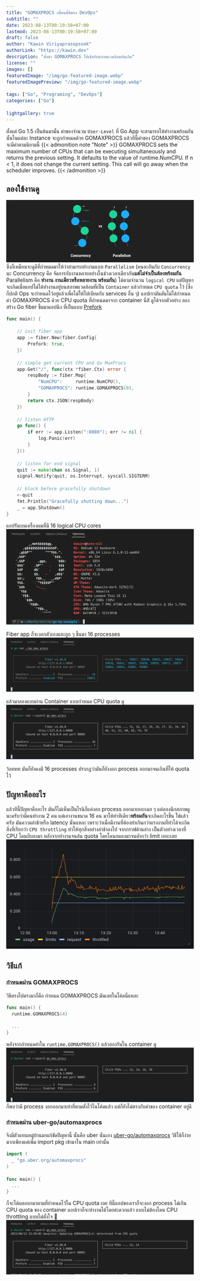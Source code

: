 ```yaml
---
title: "GOMAXPROCS เพื่อนที่ดีของ DevOps"
subtitle: ""
date: 2023-08-13T00:19:58+07:00
lastmod: 2023-08-13T00:19:58+07:00
draft: false
author: "Kawin Viriyaprasopsook"
authorLink: "https://kawin.dev"
description: "ตั้งค่า GOMAXPROCS ให้เข้ากับสภาพแวดล้อมกันเถิด"
license: ""
images: []
featuredImage: "/img/go-featured-image.webp"
featuredImagePreview: "/img/go-featured-image.webp"

tags: ["Go", "Programing", "DevOps"]
categories: ["Go"]

lightgallery: true
---
```


ตั้งแต่ Go 1.5 เป็นต้นมานั้น ค่าของจำนวน `User-Level` ที่ Go App จะสามารถให้ทำงานพร้อมกันนั้นในแต่ละ Instance จะถูกกำหนดด้วย GOMAXPROCS แล้วทีนี้ค่าของ GOMAXPROCS จะมีค่าตามนิยามนี้
{{< admonition note "Note" >}}
GOMAXPROCS sets the maximum number of CPUs that can be executing simultaneously and returns the previous setting. It defaults to the value of runtime.NumCPU. If n < 1, it does not change the current setting. This call will go away when the scheduler improves.
{{< /admonition >}}
<!--more-->

## ลองใช้งานดู
![concurrency_vs_parallelism](img/concurrency_vs_parallelism.webp "concurrency vs parallelism")
ซึ่งก็เหมือนจะดูดีที่กำหมดมาให้ว่าสามารถทำงานแบบ `Parallelism` (คนละอันกับ `Concurrency` นะ Concurrency คือ จัดการกับงานหลายอย่างในช่วงเวลาเดียวกัน**แต่ไม่จำเป็นต้องพร้อมกัน** Parallelism คือ **ทำงาน งานเดียวหรือหลายงาน พร้อมกัน**) ได้ตามจำนวน `logical CPU` แต่ปัญหาจะเกิดเมื่อแอปไม่ได้ทำงานอยู่บนสภาพแวดล้อมที่เป็น `Container` แล้วกำหนด `CPU quota` ไว้ (ซึ่งก็ปกติ Ops จะกำหนดไว้อยู่แล้วเพื่อไม่ให้ไปเบียดกับ services อื่น ๆ) แอปเรามันดันไม่ได้กำหนดค่า GOMAXPROCS ด้วย CPU quota ที่กำหนดมาจาก container นี่สิ ดูได้จากตัวอย่าง ลองสร้าง Go fiber ขึ้มมาแอปนึง ที่เป็นแบบ [Prefork](https://github.com/gofiber/fiber/issues/180)

```go
func main() {

	// init fiber app
	app := fiber.New(fiber.Config{
		Prefork: true,
	})

	// simple get current CPU and Go MaxProcs
	app.Get("/", func(ctx *fiber.Ctx) error {
		respBody := fiber.Map{
			"NumCPU":     runtime.NumCPU(),
			"GOMAXPROCS": runtime.GOMAXPROCS(0),
		}
		return ctx.JSON(respBody)
	})

	// listen HTTP
	go func() {
		if err := app.Listen(":8080"); err != nil {
			log.Panic(err)
		}
	}()

	// listen for end signal
	quit := make(chan os.Signal, 1)
	signal.Notify(quit, os.Interrupt, syscall.SIGTERM)

	// block before gracefully shutdown
	<-quit
	fmt.Println("Gracefully shutting down...")
	_ = app.Shutdown()
}
```

แอปรันบนเครื่องผมที่มี 16 logical CPU cores
![system](img/system.webp "ข้อมูลระบบ")

Fiber app ก็จะงอกตัวเองและลูก ๆ ขึ้นมา 16 processes
![from_start](img/from_start.webp "รันบนเครื่อง")

แล้วมาลองแบบผ่าน Container แบบกำหนด CPU quota ดู
![docker_from_start](img/docker_from_start.webp "รันบน Container ที่กำหนด CPU quota")

ว้อททท มันก็ยังคงมี 16 processes ปรากฎว่ามันก็ยังงอก process ออกมาจนเกินที่ให้ quota ไว้

## ปัญหาคืออะไร
แล้วทีนี้ปัญหาคืออะไร มันก็ไม่เห็นเป็นไรนิก็แค่งอก process ออกมาเยอะเฉย ๆ  แต่ลองนึกสภาพดูนะครับว่ามีคนทำงาน 2 คน แต่เอางานขนาด 16 คน มาให้ทำทีเดียว**พร้อมกัน**จะเกิดอะไรขึ้น ใช่แล้วครับ มันความล่าช้าหรือ latency นั่นแหละ เพราะว่าเมื่อมีงานที่ต้องทำเกินกว่าแรงงานที่ทำได้จะเกิดสิ่งที่เรียกว่า `CPU throttling` ทำให้ทุกสิ่งอย่างล่าช้าลงไป จากกราฟด้านล่าง เป็นตัวอย่างเวลาที่ CPU โดนบีบลงมา หลังจากทำงานจนล้น quota โดยโดนกดลงมาจนต่ำกว่า limit เยอะเลย
![cpu_throttling](img/cpu_throttling.webp "cpu throttling")

## วิธีแก้
### กำหนดผ่าน GOMAXPROCS
วิธีตรงไปตรงมาก็คือ กำหนด GOMAXPROCS มันเลยในโค้ดนี่แหละ
```go
func main() {
  runtime.GOMAXPROCS(4)

  ...
}
```
หลังจากกำหนดค่าใน `runtime.GOMAXPROCS()` แล้วลองรันใน container ดู
![docker_from_manual](img/docker_from_manual.webp "รันบน Container ที่กำหนด CPU quota")
ก็พบว่ามี process งอกออกมาเท่าที่ตามตั้งไว้ในโค้ดแล้ว แต่ก็ยังไม่ตรงกับค่าของ container อยู่ดี

### กำหนดผ่าน uber-go/automaxprocs
จึงมีตัวแทนหมู่บ้านมาแก้ขัดปัญหานี้ นั้นคือ uber นั่นเอง [uber-go/automaxprocs](https://github.com/uber-go/automaxprocs) วิธีใช้ก็ง่ายมากเพียงแค่เพิ่ม import pkg เข้ามาใน main เท่านั้น
```go
import (
  _ "go.uber.org/automaxprocs"
)

func main() {
  ...
}
```

ก็จะได้ผลออกมาตามที่กำหนดไว้ใน CPU quota เลย ทีนี้แอปของเราก็จะงอก process ไม่เกิน CPU quota ของ container แอปเราก็จะทำงานได้โดยสะดวกแล้ว แบบไม่ต้องโดน CPU throttling แบบไม่ตั้งใจ 🤣
![docker_from_auto](img/docker_from_auto.webp "รันบน Container ที่กำหนด CPU quota")